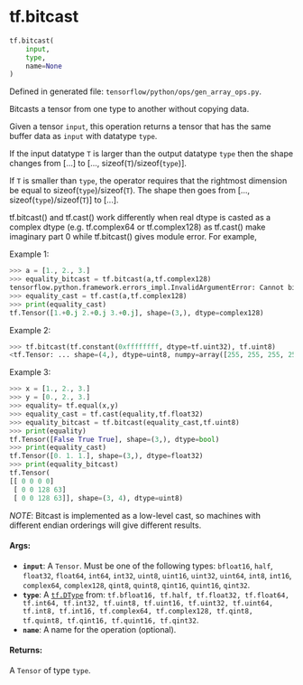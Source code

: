 <div itemscope itemtype="http://developers.google.com/ReferenceObject">
<meta itemprop="name" content="tf.bitcast" />
<meta itemprop="path" content="Stable" />
</div>

# tf.bitcast

``` python
tf.bitcast(
    input,
    type,
    name=None
)
```



Defined in generated file: `tensorflow/python/ops/gen_array_ops.py`.

Bitcasts a tensor from one type to another without copying data.

Given a tensor `input`, this operation returns a tensor that has the same buffer
data as `input` with datatype `type`.

If the input datatype `T` is larger than the output datatype `type` then the
shape changes from [...] to [..., sizeof(`T`)/sizeof(`type`)].

If `T` is smaller than `type`, the operator requires that the rightmost
dimension be equal to sizeof(`type`)/sizeof(`T`). The shape then goes from
[..., sizeof(`type`)/sizeof(`T`)] to [...].

tf.bitcast() and tf.cast() work differently when real dtype is casted as a complex dtype
(e.g. tf.complex64 or tf.complex128) as tf.cast() make imaginary part 0 while tf.bitcast()
gives module error.
For example,

Example 1:
```python
>>> a = [1., 2., 3.]
>>> equality_bitcast = tf.bitcast(a,tf.complex128)
tensorflow.python.framework.errors_impl.InvalidArgumentError: Cannot bitcast from float to complex128: shape [3] [Op:Bitcast]
>>> equality_cast = tf.cast(a,tf.complex128)
>>> print(equality_cast)
tf.Tensor([1.+0.j 2.+0.j 3.+0.j], shape=(3,), dtype=complex128)
```
Example 2:
```python
>>> tf.bitcast(tf.constant(0xffffffff, dtype=tf.uint32), tf.uint8)
<tf.Tensor: ... shape=(4,), dtype=uint8, numpy=array([255, 255, 255, 255], dtype=uint8)>
```
Example 3:
```python
>>> x = [1., 2., 3.]
>>> y = [0., 2., 3.]
>>> equality= tf.equal(x,y)
>>> equality_cast = tf.cast(equality,tf.float32)
>>> equality_bitcast = tf.bitcast(equality_cast,tf.uint8)
>>> print(equality)
tf.Tensor([False True True], shape=(3,), dtype=bool)
>>> print(equality_cast)
tf.Tensor([0. 1. 1.], shape=(3,), dtype=float32)
>>> print(equality_bitcast)
tf.Tensor(
[[ 0 0 0 0]
 [ 0 0 128 63]
 [ 0 0 128 63]], shape=(3, 4), dtype=uint8)
```

*NOTE*: Bitcast is implemented as a low-level cast, so machines with different
endian orderings will give different results.

#### Args:

* <b>`input`</b>: A `Tensor`. Must be one of the following types: `bfloat16`, `half`, `float32`, `float64`, `int64`, `int32`, `uint8`, `uint16`, `uint32`, `uint64`, `int8`, `int16`, `complex64`, `complex128`, `qint8`, `quint8`, `qint16`, `quint16`, `qint32`.
* <b>`type`</b>: A <a href="../tf/dtypes/DType.md"><code>tf.DType</code></a> from: `tf.bfloat16, tf.half, tf.float32, tf.float64, tf.int64, tf.int32, tf.uint8, tf.uint16, tf.uint32, tf.uint64, tf.int8, tf.int16, tf.complex64, tf.complex128, tf.qint8, tf.quint8, tf.qint16, tf.quint16, tf.qint32`.
* <b>`name`</b>: A name for the operation (optional).


#### Returns:

A `Tensor` of type `type`.
